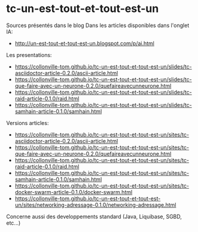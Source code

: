 # tc-un-est-tout-et-tout-est-un
Sources présentés dans le blog
Dans les articles disponibles dans l'onglet IA:

* http://un-est-tout-et-tout-est-un.blogspot.com/p/ai.html

Les presentations:

* https://collonville-tom.github.io/tc-un-est-tout-et-tout-est-un/slides/tc-asciidoctor-article-0.2.0/ascii-article.html
* https://collonville-tom.github.io/tc-un-est-tout-et-tout-est-un/slides/tc-que-faire-avec-un-neurone-0.2.0/quefaireavecunneurone.html
* https://collonville-tom.github.io/tc-un-est-tout-et-tout-est-un/slides/tc-raid-article-0.1.0/raid.html
* https://collonville-tom.github.io/tc-un-est-tout-et-tout-est-un/slides/tc-samhain-article-0.1.0/samhain.html

Versions articles:

* https://collonville-tom.github.io/tc-un-est-tout-et-tout-est-un/sites/tc-asciidoctor-article-0.2.0/ascii-article.html
* https://collonville-tom.github.io/tc-un-est-tout-et-tout-est-un/sites/tc-que-faire-avec-un-neurone-0.2.0/quefaireavecunneurone.html
* https://collonville-tom.github.io/tc-un-est-tout-et-tout-est-un/sites/tc-raid-article-0.1.0/raid.html
* https://collonville-tom.github.io/tc-un-est-tout-et-tout-est-un/sites/tc-samhain-article-0.1.0/samhain.html
* https://collonville-tom.github.io/tc-un-est-tout-et-tout-est-un/sites/tc-docker-swarm-article-0.1.0/docker-swarm.html
* https://collonville-tom.github.io/tc-un-est-tout-et-tout-est-un/sites/networking-adressage-0.1.0/networking-adressage.html

Concerne aussi des developpements standard (Java, Liquibase, SGBD, etc...)
